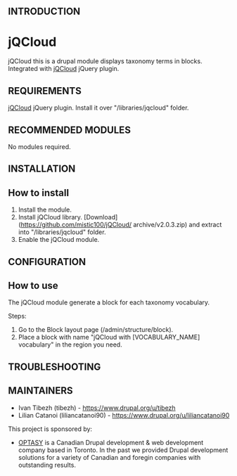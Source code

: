 INTRODUCTION
------------
# jQCloud

jQCloud this is a drupal module displays taxonomy terms in blocks.
Integrated with [jQCloud](https://github.com/mistic100/jQCloud) jQuery plugin.

REQUIREMENTS
------------
[jQCloud](https://github.com/mistic100/jQCloud) jQuery plugin.
Install it over "/libraries/jqcloud" folder.

RECOMMENDED MODULES
-------------------
No modules required.

INSTALLATION
------------
## How to install
1. Install the module.
2. Install jQCloud library. [Download](https://github.com/mistic100/jQCloud/
archive/v2.0.3.zip) and extract into "/libraries/jqcloud" folder.
3. Enable the jQCloud module.


CONFIGURATION
-------------
## How to use
The jQCloud module generate a block for each taxonomy vocabulary.

Steps:
1. Go to the Block layout page (/admin/structure/block).
2. Place a block with name "jQCloud with [VOCABULARY_NAME] vocabulary"
in the region you need.

TROUBLESHOOTING
---------------


MAINTAINERS
-----------
  * Ivan Tibezh (tibezh) - https://www.drupal.org/u/tibezh
  * Lilian Catanoi (liliancatanoi90) - https://www.drupal.org/u/liliancatanoi90

This project is sponsored by:
 * [OPTASY](https://www.optasy.com) is a Canadian Drupal development & web
  development company based in Toronto. In the past we provided Drupal
  development solutions for a variety of Canadian and foregin companies with
  outstanding results.
